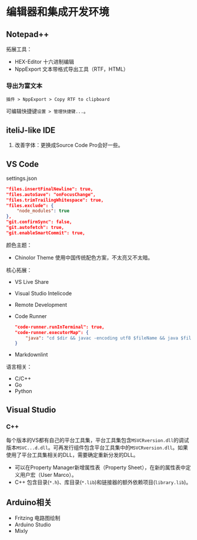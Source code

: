 # 编辑器和集成开发环境

## Notepad++

拓展工具：

- HEX-Editor 十六进制编辑
- NppExport 文本带格式导出工具（RTF，HTML）

### 导出为富文本

`插件 > NppExport > Copy RTF to clipboard`

可编辑快捷键`设置 > 管理快捷键...`。

## iteliJ-like IDE

1. 改善字体：更换成Source Code Pro会好一些。

## VS Code

settings.json

```json
"files.insertFinalNewline": true,
"files.autoSave": "onFocusChange",
"files.trimTrailingWhitespace": true,
"files.exclude": {
    "node_modules": true
},
"git.confirmSync": false,
"git.autofetch": true,
"git.enableSmartCommit": true,
```

颜色主题：

- Chinolor Theme 使用中国传统配色方案，不太亮又不太暗。

核心拓展：

- VS Live Share
- Visual Studio Intelicode
- Remote Development
- Code Runner

    ```json
    "code-runner.runInTerminal": true,
    "code-runner.executorMap": {
        "java": "cd $dir && javac -encoding utf8 $fileName && java $fileNameWithoutExt",
    }
    ```

- Markdownlint

语言相关：

- C/C++
- Go
- Python

## Visual Studio

### C++

每个版本的VS都有自己的平台工具集，平台工具集包含`MSVCRversion.dll`的调试版本`MSVC...d.dll`。可再发行组件包含平台工具集中的`MSVCRversion.dll`。如果使用了平台工具集相关的DLL，需要确定重新分发的DLL。

- 可以在Property Manager新增属性表（Property Sheet），在新的属性表中定义用户宏（User Marco）。
- C++ 包含目录(`*.h`)、库目录(`*.lib`)和链接器的额外依赖项目(`library.lib`)。

## Arduino相关

- Fritzing 电路图绘制
- Arduino Studio
- Mixly
